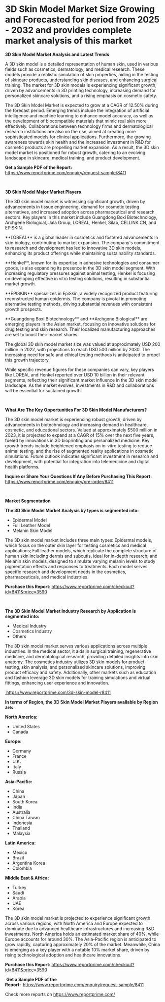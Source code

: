 <p><h1>3D Skin Model Market Size Growing and Forecasted for period from 2025 - 2032 and provides complete market analysis of this market</h1></p><p><strong>3D Skin Model Market Analysis and Latest Trends</strong></p>
<p><p>A 3D skin model is a detailed representation of human skin, used in various fields such as cosmetics, dermatology, and medical research. These models provide a realistic simulation of skin properties, aiding in the testing of skincare products, understanding skin diseases, and enhancing surgical training. The market for 3D skin models is experiencing significant growth, driven by advancements in 3D printing technology, increasing demand for personalized skincare solutions, and a rising emphasis on cosmetic safety.</p><p>The 3D Skin Model Market is expected to grow at a CAGR of 12.50% during the forecast period. Emerging trends include the integration of artificial intelligence and machine learning to enhance model accuracy, as well as the development of biocompatible materials that mimic real skin more effectively. Collaborations between technology firms and dermatological research institutions are also on the rise, aimed at creating more sophisticated models for clinical applications. Furthermore, the growing awareness towards skin health and the increased investment in R&D for cosmetic products are propelling market expansion. As a result, the 3D skin model market is positioned for robust growth, catering to an evolving landscape in skincare, medical training, and product development.</p></p>
<p><strong>Get a Sample PDF of the Report:&nbsp;</strong> <a href="https://www.reportprime.com/enquiry/request-sample/8411?utm_campaign=3583&utm_medium=2&utm_source=Github&utm_content=ia&utm_term=19032025&utm_id=3d-skin-model">https://www.reportprime.com/enquiry/request-sample/8411</a></p>
<p>&nbsp;</p>
<p><strong>3D Skin Model Major Market Players</strong></p>
<p><p>The 3D skin model market is witnessing significant growth, driven by advancements in tissue engineering, demand for cosmetic testing alternatives, and increased adoption across pharmaceutical and research sectors. Key players in this market include Guangdong Boxi Biotechnology, Archgene Biological, Jala Group, LOREAL, Henkel, Silab, CELLINK CN, and EPISKIN.</p><p>**LOREAL** is a global leader in cosmetics and fostered advancements in skin biology, contributing to market expansion. The company's commitment to research and development has led to innovative 3D skin models, enhancing its product offerings while maintaining sustainability standards.</p><p>**Henkel**, known for its expertise in adhesive technologies and consumer goods, is also expanding its presence in the 3D skin model segment. With increasing regulatory pressures against animal testing, Henkel is focusing on developing effective in vitro testing solutions, resulting in substantial market growth.</p><p>**EPISKIN** specializes in EpiSkin, a widely recognized product featuring reconstructed human epidermis. The company is pivotal in promoting alternative testing methods, driving substantial revenues with consistent growth prospects.</p><p>**Guangdong Boxi Biotechnology** and **Archgene Biological** are emerging players in the Asian market, focusing on innovative solutions for drug testing and skin research. Their localized manufacturing approaches are set to boost their market shares.</p><p>The global 3D skin model market size was valued at approximately USD 200 million in 2022, with projections to reach USD 500 million by 2030. The increasing need for safe and ethical testing methods is anticipated to propel this growth trajectory.</p><p>While specific revenue figures for these companies can vary, key players like LOREAL and Henkel reported over USD 10 billion in their relevant segments, reflecting their significant market influence in the 3D skin model landscape. As the market evolves, investments in R&D and collaborations will be essential for sustained growth.</p></p>
<p>&nbsp;</p>
<p><strong>What Are The Key Opportunities For 3D Skin Model Manufacturers?</strong></p>
<p><p>The 3D skin model market is experiencing robust growth, driven by advancements in biotechnology and increasing demand in healthcare, cosmetic, and educational sectors. Valued at approximately $500 million in 2023, it is projected to expand at a CAGR of 15% over the next five years, fueled by innovations in 3D bioprinting and personalized medicine. Key growth trends include heightened emphasis on in-vitro testing to reduce animal testing, and the rise of augmented reality applications in cosmetic simulations. Future outlook indicates significant investment in research and development, with potential for integration into telemedicine and digital health platforms.</p></p>
<p><strong>Inquire or Share Your Questions If Any Before Purchasing This Report:</strong> <a href="https://www.reportprime.com/enquiry/pre-order/8411?utm_campaign=3583&utm_medium=2&utm_source=Github&utm_content=ia&utm_term=19032025&utm_id=3d-skin-model">https://www.reportprime.com/enquiry/pre-order/8411</a></p>
<p>&nbsp;</p>
<p><strong>Market Segmentation</strong></p>
<p><strong>The 3D Skin Model Market Analysis by types is segmented into:</strong></p>
<p><ul><li>Epidermal Model</li><li>Full Leather Model</li><li>Melanin Skin Model</li></ul></p>
<p><p>The 3D skin model market includes three main types: Epidermal models, which focus on the outer skin layer for testing cosmetics and medical applications; Full leather models, which replicate the complete structure of human skin including dermis and subcutis, ideal for in-depth research; and Melanin skin models, designed to simulate varying melanin levels to study pigmentation effects and responses to treatments. Each model serves specific research and development needs in the cosmetics, pharmaceuticals, and medical industries.</p></p>
<p><strong>Purchase this Report:&nbsp;</strong><a href="https://www.reportprime.com/checkout?id=8411&price=3590&utm_campaign=3583&utm_medium=2&utm_source=Github&utm_content=ia&utm_term=19032025&utm_id=3d-skin-model">https://www.reportprime.com/checkout?id=8411&price=3590</a></p>
<p>&nbsp;</p>
<p><strong>The 3D Skin Model Market Industry Research by Application is segmented into:</strong></p>
<p><ul><li>Medical Industry</li><li>Cosmetics Industry</li><li>Others</li></ul></p>
<p><p>The 3D skin model market serves various applications across multiple industries. In the medical sector, it aids in surgical training, regenerative medicine, and dermatological research, providing detailed insights into skin anatomy. The cosmetics industry utilizes 3D skin models for product testing, skin analysis, and personalized skincare solutions, improving product efficacy and safety. Additionally, other markets such as education and fashion leverage 3D skin models for training simulations and virtual fittings, enhancing user experience and innovation.</p></p>
<p><a href="https://www.reportprime.com/3d-skin-model-r8411?utm_campaign=3583&utm_medium=2&utm_source=Github&utm_content=ia&utm_term=19032025&utm_id=3d-skin-model">&nbsp;https://www.reportprime.com/3d-skin-model-r8411</a></p>
<p><strong>In terms of Region, the 3D Skin Model Market Players available by Region are:</strong></p>
<p>
    <p> <strong> North America: </strong>
        <ul>
            <li>United States</li>
            <li>Canada</li>
        </ul>
        </p> 
    <p> <strong> Europe: </strong>
        <ul>
            <li>Germany</li>
            <li>France</li>
            <li>U.K.</li>
            <li>Italy</li>
            <li>Russia</li>
        </ul>
        </p> 
    <p> <strong> Asia-Pacific: </strong>
        <ul>
            <li>China</li>
            <li>Japan</li>
            <li>South Korea</li>
            <li>India</li>
            <li>Australia</li>
            <li>China Taiwan</li>
            <li>Indonesia</li>
            <li>Thailand</li>
            <li>Malaysia</li>
        </ul>
        </p> 
    <p> <strong> Latin America: </strong>
        <ul>
            <li>Mexico</li>
            <li>Brazil</li>
            <li>Argentina Korea</li>
            <li>Colombia</li>
        </ul>
        </p> 
    <p> <strong> Middle East & Africa: </strong>
        <ul>
            <li>Turkey</li>
            <li>Saudi</li>
            <li>Arabia</li>
            <li>UAE</li>
            <li>Korea</li>
        </ul>
    </p>
    </p>
<p><p>The 3D skin model market is projected to experience significant growth across various regions, with North America and Europe expected to dominate due to advanced healthcare infrastructures and increasing R&D investments. North America holds an estimated market share of 40%, while Europe accounts for around 30%. The Asia-Pacific region is anticipated to grow rapidly, capturing approximately 20% of the market. Meanwhile, China is emerging as a key player with a notable 10% market share, driven by rising technological adoption and healthcare innovations.</p></p>
<p><strong>Purchase this Report: </strong><a href="https://www.reportprime.com/checkout?id=8411&price=3590&utm_campaign=3583&utm_medium=2&utm_source=Github&utm_content=ia&utm_term=19032025&utm_id=3d-skin-model">https://www.reportprime.com/checkout?id=8411&price=3590</a></p>
<p>&nbsp;<strong>Get a Sample PDF of the Report:&nbsp;&nbsp;</strong><a href="https://www.reportprime.com/enquiry/request-sample/8411?utm_campaign=3583&utm_medium=2&utm_source=Github&utm_content=ia&utm_term=19032025&utm_id=3d-skin-model">https://www.reportprime.com/enquiry/request-sample/8411</a></p>
<p><strong></strong></p>
<p>Check more reports on <a href="https://www.reportprime.com/?utm_campaign=3583&utm_medium=2&utm_source=Github&utm_content=ia&utm_term=19032025&utm_id=3d-skin-model">https://www.reportprime.com/</a></p>
